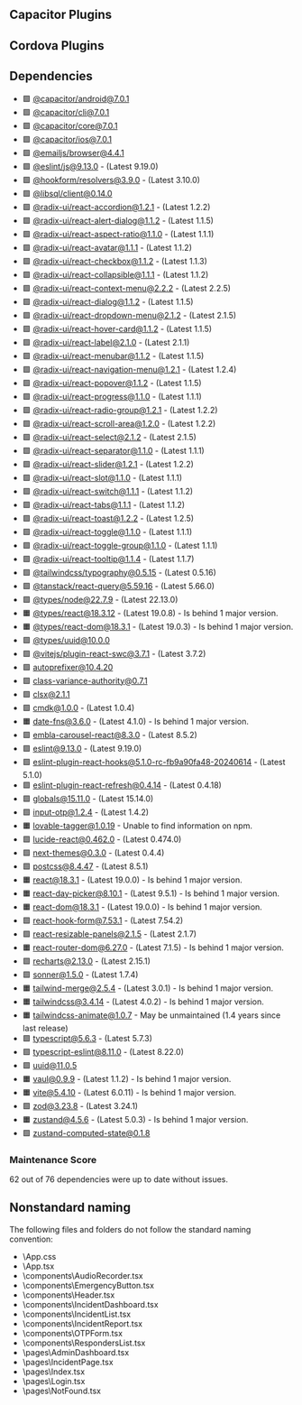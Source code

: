 ## Capacitor Plugins

## Cordova Plugins

## Dependencies

- 🟩 [@capacitor/android@7.0.1](https://github.com/ionic-team/capacitor.git)
- 🟩 [@capacitor/cli@7.0.1](https://github.com/ionic-team/capacitor.git)
- 🟩 [@capacitor/core@7.0.1](https://github.com/ionic-team/capacitor.git)
- 🟩 [@capacitor/ios@7.0.1](https://github.com/ionic-team/capacitor.git)
- 🟩 [@emailjs/browser@4.4.1](https://github.com/emailjs-com/emailjs-sdk.git)
- 🟩 [@eslint/js@9.13.0](https://github.com/eslint/eslint.git) - (Latest 9.19.0)
- 🟩 [@hookform/resolvers@3.9.0](https://github.com/react-hook-form/resolvers.git) - (Latest 3.10.0)
- 🟩 [@libsql/client@0.14.0](https://github.com/libsql/libsql-client-ts.git)
- 🟩 [@radix-ui/react-accordion@1.2.1](https://github.com/radix-ui/primitives.git) - (Latest 1.2.2)
- 🟩 [@radix-ui/react-alert-dialog@1.1.2](https://github.com/radix-ui/primitives.git) - (Latest 1.1.5)
- 🟩 [@radix-ui/react-aspect-ratio@1.1.0](https://github.com/radix-ui/primitives.git) - (Latest 1.1.1)
- 🟩 [@radix-ui/react-avatar@1.1.1](https://github.com/radix-ui/primitives.git) - (Latest 1.1.2)
- 🟩 [@radix-ui/react-checkbox@1.1.2](https://github.com/radix-ui/primitives.git) - (Latest 1.1.3)
- 🟩 [@radix-ui/react-collapsible@1.1.1](https://github.com/radix-ui/primitives.git) - (Latest 1.1.2)
- 🟩 [@radix-ui/react-context-menu@2.2.2](https://github.com/radix-ui/primitives.git) - (Latest 2.2.5)
- 🟩 [@radix-ui/react-dialog@1.1.2](https://github.com/radix-ui/primitives.git) - (Latest 1.1.5)
- 🟩 [@radix-ui/react-dropdown-menu@2.1.2](https://github.com/radix-ui/primitives.git) - (Latest 2.1.5)
- 🟩 [@radix-ui/react-hover-card@1.1.2](https://github.com/radix-ui/primitives.git) - (Latest 1.1.5)
- 🟩 [@radix-ui/react-label@2.1.0](https://github.com/radix-ui/primitives.git) - (Latest 2.1.1)
- 🟩 [@radix-ui/react-menubar@1.1.2](https://github.com/radix-ui/primitives.git) - (Latest 1.1.5)
- 🟩 [@radix-ui/react-navigation-menu@1.2.1](https://github.com/radix-ui/primitives.git) - (Latest 1.2.4)
- 🟩 [@radix-ui/react-popover@1.1.2](https://github.com/radix-ui/primitives.git) - (Latest 1.1.5)
- 🟩 [@radix-ui/react-progress@1.1.0](https://github.com/radix-ui/primitives.git) - (Latest 1.1.1)
- 🟩 [@radix-ui/react-radio-group@1.2.1](https://github.com/radix-ui/primitives.git) - (Latest 1.2.2)
- 🟩 [@radix-ui/react-scroll-area@1.2.0](https://github.com/radix-ui/primitives.git) - (Latest 1.2.2)
- 🟩 [@radix-ui/react-select@2.1.2](https://github.com/radix-ui/primitives.git) - (Latest 2.1.5)
- 🟩 [@radix-ui/react-separator@1.1.0](https://github.com/radix-ui/primitives.git) - (Latest 1.1.1)
- 🟩 [@radix-ui/react-slider@1.2.1](https://github.com/radix-ui/primitives.git) - (Latest 1.2.2)
- 🟩 [@radix-ui/react-slot@1.1.0](https://github.com/radix-ui/primitives.git) - (Latest 1.1.1)
- 🟩 [@radix-ui/react-switch@1.1.1](https://github.com/radix-ui/primitives.git) - (Latest 1.1.2)
- 🟩 [@radix-ui/react-tabs@1.1.1](https://github.com/radix-ui/primitives.git) - (Latest 1.1.2)
- 🟩 [@radix-ui/react-toast@1.2.2](https://github.com/radix-ui/primitives.git) - (Latest 1.2.5)
- 🟩 [@radix-ui/react-toggle@1.1.0](https://github.com/radix-ui/primitives.git) - (Latest 1.1.1)
- 🟩 [@radix-ui/react-toggle-group@1.1.0](https://github.com/radix-ui/primitives.git) - (Latest 1.1.1)
- 🟩 [@radix-ui/react-tooltip@1.1.4](https://github.com/radix-ui/primitives.git) - (Latest 1.1.7)
- 🟩 [@tailwindcss/typography@0.5.15](https://github.com/tailwindlabs/tailwindcss-typography.git) - (Latest 0.5.16)
- 🟩 [@tanstack/react-query@5.59.16](https://github.com/TanStack/query.git) - (Latest 5.66.0)
- 🟩 [@types/node@22.7.9](https://github.com/DefinitelyTyped/DefinitelyTyped.git) - (Latest 22.13.0)
- 🟧 [@types/react@18.3.12](https://github.com/DefinitelyTyped/DefinitelyTyped.git) - (Latest 19.0.8) - Is behind 1 major version.
- 🟧 [@types/react-dom@18.3.1](https://github.com/DefinitelyTyped/DefinitelyTyped.git) - (Latest 19.0.3) - Is behind 1 major version.
- 🟩 [@types/uuid@10.0.0](https://github.com/DefinitelyTyped/DefinitelyTyped.git)
- 🟩 [@vitejs/plugin-react-swc@3.7.1](https://github.com/vitejs/vite-plugin-react-swc.git) - (Latest 3.7.2)
- 🟩 [autoprefixer@10.4.20](https://github.com/postcss/autoprefixer.git)
- 🟩 [class-variance-authority@0.7.1](https://github.com/joe-bell/cva.git)
- 🟩 [clsx@2.1.1](https://github.com/lukeed/clsx.git)
- 🟩 [cmdk@1.0.0](https://github.com/pacocoursey/cmdk.git) - (Latest 1.0.4)
- 🟧 [date-fns@3.6.0](https://github.com/date-fns/date-fns.git) - (Latest 4.1.0) - Is behind 1 major version.
- 🟩 [embla-carousel-react@8.3.0](https://github.com/davidjerleke/embla-carousel) - (Latest 8.5.2)
- 🟩 [eslint@9.13.0](https://github.com/eslint/eslint.git) - (Latest 9.19.0)
- 🟩 [eslint-plugin-react-hooks@5.1.0-rc-fb9a90fa48-20240614](https://github.com/facebook/react.git) - (Latest 5.1.0)
- 🟩 [eslint-plugin-react-refresh@0.4.14](https://github.com/ArnaudBarre/eslint-plugin-react-refresh.git) - (Latest 0.4.18)
- 🟩 [globals@15.11.0](https://github.com/sindresorhus/globals.git) - (Latest 15.14.0)
- 🟩 [input-otp@1.2.4](https://github.com/guilhermerodz/input-otp.git) - (Latest 1.4.2)
- 🟧 lovable-tagger@1.0.19 - Unable to find information on npm.
- 🟩 [lucide-react@0.462.0](https://github.com/lucide-icons/lucide.git) - (Latest 0.474.0)
- 🟩 [next-themes@0.3.0](https://github.com/pacocoursey/next-themes.git) - (Latest 0.4.4)
- 🟩 [postcss@8.4.47](https://github.com/postcss/postcss.git) - (Latest 8.5.1)
- 🟧 [react@18.3.1](https://github.com/facebook/react.git) - (Latest 19.0.0) - Is behind 1 major version.
- 🟧 [react-day-picker@8.10.1](https://github.com/gpbl/react-day-picker.git) - (Latest 9.5.1) - Is behind 1 major version.
- 🟧 [react-dom@18.3.1](https://github.com/facebook/react.git) - (Latest 19.0.0) - Is behind 1 major version.
- 🟩 [react-hook-form@7.53.1](https://github.com/react-hook-form/react-hook-form.git) - (Latest 7.54.2)
- 🟩 [react-resizable-panels@2.1.5](https://github.com/bvaughn/react-resizable-panels.git) - (Latest 2.1.7)
- 🟧 [react-router-dom@6.27.0](https://github.com/remix-run/react-router.git) - (Latest 7.1.5) - Is behind 1 major version.
- 🟩 [recharts@2.13.0](https://github.com/recharts/recharts.git) - (Latest 2.15.1)
- 🟩 [sonner@1.5.0](https://github.com/emilkowalski/sonner.git) - (Latest 1.7.4)
- 🟧 [tailwind-merge@2.5.4](https://github.com/dcastil/tailwind-merge.git) - (Latest 3.0.1) - Is behind 1 major version.
- 🟧 [tailwindcss@3.4.14](https://github.com/tailwindlabs/tailwindcss.git) - (Latest 4.0.2) - Is behind 1 major version.
- 🟧 tailwindcss-animate@1.0.7 - May be unmaintained (1.4 years since last release)
- 🟩 [typescript@5.6.3](https://github.com/microsoft/TypeScript.git) - (Latest 5.7.3)
- 🟩 [typescript-eslint@8.11.0](https://github.com/typescript-eslint/typescript-eslint.git) - (Latest 8.22.0)
- 🟩 [uuid@11.0.5](https://github.com/uuidjs/uuid.git)
- 🟧 [vaul@0.9.9](https://github.com/emilkowalski/vaul.git) - (Latest 1.1.2) - Is behind 1 major version.
- 🟧 [vite@5.4.10](https://github.com/vitejs/vite.git) - (Latest 6.0.11) - Is behind 1 major version.
- 🟩 [zod@3.23.8](https://github.com/colinhacks/zod.git) - (Latest 3.24.1)
- 🟧 [zustand@4.5.6](https://github.com/pmndrs/zustand.git) - (Latest 5.0.3) - Is behind 1 major version.
- 🟩 [zustand-computed-state@0.1.8](https://github.com/yasintz/zustand-computed-state.git)
### Maintenance Score
62 out of 76 dependencies were up to date without issues.



## Nonstandard naming
The following files and folders do not follow the standard naming convention:

- \App.css
- \App.tsx
- \components\AudioRecorder.tsx
- \components\EmergencyButton.tsx
- \components\Header.tsx
- \components\IncidentDashboard.tsx
- \components\IncidentList.tsx
- \components\IncidentReport.tsx
- \components\OTPForm.tsx
- \components\RespondersList.tsx
- \pages\AdminDashboard.tsx
- \pages\IncidentPage.tsx
- \pages\Index.tsx
- \pages\Login.tsx
- \pages\NotFound.tsx
